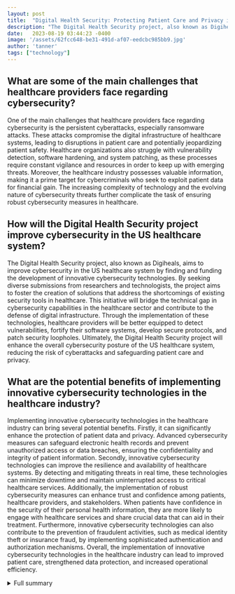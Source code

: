 ```yaml
---
layout: post
title:  "Digital Health Security: Protecting Patient Care and Privacy in the US Healthcare System"
description: "The Digital Health Security project, also known as Digiheals, has been launched by the Advanced Research Projects Agency for Health (Arpa-H). This initiative aims to address the persistent cyberattacks faced by healthcare providers worldwide and foster innovative cybersecurity solutions in the US healthcare system."
date:   2023-08-19 03:44:23 -0400
image: '/assets/62fcc648-be31-491d-af07-eedcbc985bb9.jpg'
author: 'tanner'
tags: ["technology"]
---
```


## What are some of the main challenges that healthcare providers face regarding cybersecurity?
One of the main challenges that healthcare providers face regarding cybersecurity is the persistent cyberattacks, especially ransomware attacks. These attacks compromise the digital infrastructure of healthcare systems, leading to disruptions in patient care and potentially jeopardizing patient safety. Healthcare organizations also struggle with vulnerability detection, software hardening, and system patching, as these processes require constant vigilance and resources in order to keep up with emerging threats. Moreover, the healthcare industry possesses valuable information, making it a prime target for cybercriminals who seek to exploit patient data for financial gain. The increasing complexity of technology and the evolving nature of cybersecurity threats further complicate the task of ensuring robust cybersecurity measures in healthcare.

## How will the Digital Health Security project improve cybersecurity in the US healthcare system?
The Digital Health Security project, also known as Digiheals, aims to improve cybersecurity in the US healthcare system by finding and funding the development of innovative cybersecurity technologies. By seeking diverse submissions from researchers and technologists, the project aims to foster the creation of solutions that address the shortcomings of existing security tools in healthcare. This initiative will bridge the technical gap in cybersecurity capabilities in the healthcare sector and contribute to the defense of digital infrastructure. Through the implementation of these technologies, healthcare providers will be better equipped to detect vulnerabilities, fortify their software systems, develop secure protocols, and patch security loopholes. Ultimately, the Digital Health Security project will enhance the overall cybersecurity posture of the US healthcare system, reducing the risk of cyberattacks and safeguarding patient care and privacy.

## What are the potential benefits of implementing innovative cybersecurity technologies in the healthcare industry?
Implementing innovative cybersecurity technologies in the healthcare industry can bring several potential benefits. Firstly, it can significantly enhance the protection of patient data and privacy. Advanced cybersecurity measures can safeguard electronic health records and prevent unauthorized access or data breaches, ensuring the confidentiality and integrity of patient information. Secondly, innovative cybersecurity technologies can improve the resilience and availability of healthcare systems. By detecting and mitigating threats in real time, these technologies can minimize downtime and maintain uninterrupted access to critical healthcare services. Additionally, the implementation of robust cybersecurity measures can enhance trust and confidence among patients, healthcare providers, and stakeholders. When patients have confidence in the security of their personal health information, they are more likely to engage with healthcare services and share crucial data that can aid in their treatment. Furthermore, innovative cybersecurity technologies can also contribute to the prevention of fraudulent activities, such as medical identity theft or insurance fraud, by implementing sophisticated authentication and authorization mechanisms. Overall, the implementation of innovative cybersecurity technologies in the healthcare industry can lead to improved patient care, strengthened data protection, and increased operational efficiency.

<details>
  <summary>Full summary</summary>
The Advanced Research Projects Agency for Health (Arpa-H), a research support agency within the United States Department of Health and Human Services, has announced the launch of the Digital Health Security project, also known as Digiheals. The project aims to find and fund the development of cybersecurity technologies that can improve defenses for digital infrastructure in US healthcare.<br><br>This initiative comes in response to the persistent cyberattacks, especially ransomware attacks, faced by healthcare providers worldwide. Efforts to tackle cybercriminal actors have made some progress, but attacks on healthcare systems still occur regularly, posing a threat to patient care.<br><br>Digiheals is seeking diverse submissions from researchers and technologists, including proposals related to vulnerability detection, software hardening, system patching, security protocol development, and understanding the shortcomings of existing security tools in healthcare. The goal of the project is to foster innovative solutions and bridge the technical gap in cybersecurity capabilities for the US healthcare system.<br><br>In addition to the main source, several extra sources provide valuable insights into cybersecurity issues in healthcare and proposed solutions.<br><br>Extra Source 1: Cybersecurity issues in healthcare and proposed solutions<br>- Healthcare designated as one of the United States' 16 Critical Infrastructure Sectors by CISA<br>- Proposed bill: Healthcare Cybersecurity Act of 2022<br>- Release of FDA medical device cybersecurity guidelines<br>- Movements towards Zero Trust Architecture in healthcare organizations<br>- Outsourcing security operations to cope with growing cyber threats<br><br>Extra Source 2: Article events related to cybersecurity threats and healthcare organizations<br>- Healthcare organizations face evolving cyberthreats that can put patient safety at risk<br>- Cybersecurity should be viewed as a patient safety, enterprise risk, and strategic priority<br>- Aligning cybersecurity and patient safety initiatives can protect patient safety and privacy<br>- Healthcare organizations are targeted by cyberattacks due to the valuable information they possess<br>- Cyberattacks threaten patient privacy, clinical outcomes, and a hospital's financial resources<br>- Proper planning and investment can mitigate cyber risk<br>- Steps to protect your organization include elevating cyber risk as an enterprise issue, dedicating a person to lead the information security program, and instilling a culture of cybersecurity<br>- Senior advisor for cybersecurity and risk, John Riggi, offers advisory services to assist organizations in uncovering cyber risk and vulnerabilities<br><br>Extra Source 3: Article on Introduction to Cybersecurity Compliance and Regulations<br>- Explanation of cybersecurity regulations<br>- Examples of industries and data types subject to regulations<br>- Benefits of regulatory compliance for businesses<br>- Challenges of achieving and maintaining compliance<br>- The importance of data protection<br>- Overview of Digital Defense's solutions and services<br>- Introduction to major compliance regulations (PCI DSS, FFIEC, SOX, NIST, etc.)<br>- How Digital Defense can help organizations meet compliance standards<br><br>Extra Source 4: Article events related to the protection of critical infrastructure and cybersecurity initiatives by the government<br>- Protection of critical infrastructure is a responsibility of the government and operators<br>- Cybersecurity threats to critical infrastructure are significant and growing<br>- Policy to safeguard critical infrastructure with a focus on cybersecurity and resilience<br>- Establishment of an Industrial Control Systems Cybersecurity Initiative<br>- Voluntary collaboration between the government and critical infrastructure community<br>- Objective to improve cybersecurity of critical systems<br>- Deployment of technologies and systems for threat visibility and response capabilities<br>- Expansion of technology deployment across priority critical infrastructure<br>- Collaboration between government and industry to address threats<br>- Sharing of threat information for control system critical infrastructure<br>- Pilot efforts with Electricity Subsector and natural gas pipelines<br>- Efforts for Water and Wastewater Sector Systems and Chemical Sector to follow<br>- Implementation of principles and policy by sector risk management agencies and other agencies<br>- Development of cybersecurity performance goals for critical infrastructure<br>- Common understanding of baseline security practices<br>- Issuance of preliminary goals for control systems by September 22, 2021<br>- Issuance of sector-specific critical infrastructure cybersecurity performance goals<br>- Clear guidance for owners and operators on cybersecurity practices and postures<br>- Examination of additional legal authorities to enhance critical infrastructure cybersecurity<br>- General provisions to clarify implementation and legal implications of the memorandum<br><br>By combining the main source with these extra sources, a comprehensive and informative news article can be created. The article will provide readers with an overview of the Digital Health Security project, the challenges faced by healthcare providers in terms of cybersecurity, and the proposed solutions to enhance cybersecurity in the healthcare industry.<br><br>Stay tuned for more updates on the Digital Health Security project and the innovative cybersecurity technologies that will help protect patient care and privacy in the US healthcare system.
</details>
